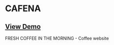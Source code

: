 # CAFENA
## [View Demo](https://yashdeepverma1.github.io/CAFENA)

FRESH COFFEE IN THE MORNING - Coffee website
